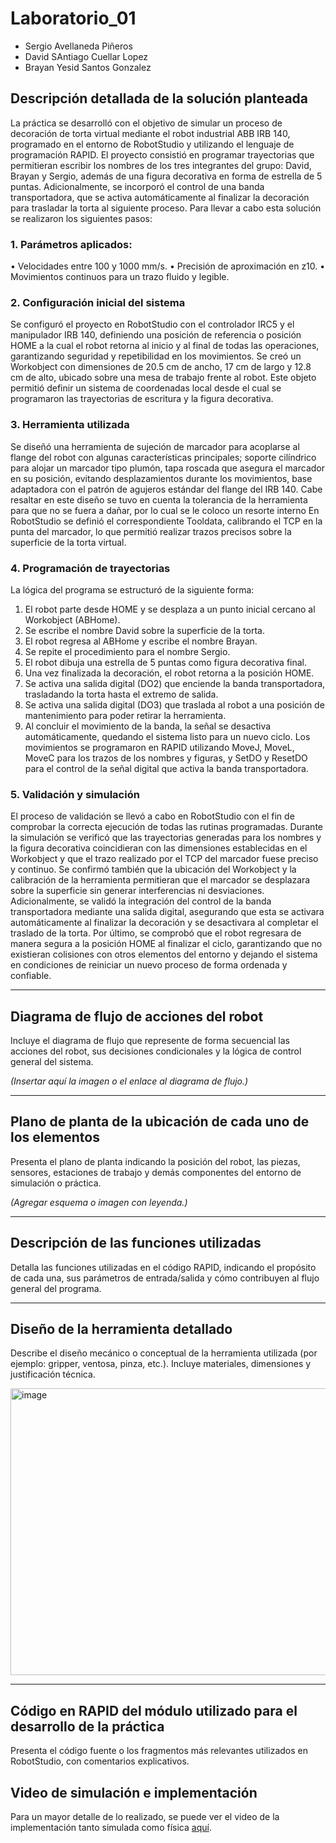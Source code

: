 # Laboratorio_01
* Sergio Avellaneda Piñeros
* David SAntiago Cuellar Lopez
* Brayan Yesid Santos Gonzalez

## Descripción detallada de la solución planteada
La práctica se desarrolló con el objetivo de simular un proceso de decoración de torta virtual mediante el robot industrial ABB IRB 140, programado en el entorno de RobotStudio y utilizando el lenguaje de programación RAPID. El proyecto consistió en programar trayectorias que permitieran escribir los nombres de los tres integrantes del grupo: David, Brayan y Sergio, además de una figura decorativa en forma de estrella de 5 puntas. Adicionalmente, se incorporó el control de una banda transportadora, que se activa automáticamente al finalizar la decoración para trasladar la torta al siguiente proceso. Para llevar a cabo esta solución se realizaron los siguientes pasos:

### 1.	Parámetros aplicados:
•	Velocidades entre 100 y 1000 mm/s.
•	Precisión de aproximación en z10.
•	Movimientos continuos para un trazo fluido y legible.

### 2.	Configuración inicial del sistema
Se configuró el proyecto en RobotStudio con el controlador IRC5 y el manipulador IRB 140, definiendo una posición de referencia o posición HOME a la cual el robot retorna al inicio y al final de todas las operaciones, garantizando seguridad y repetibilidad en los movimientos.
Se creó un Workobject con dimensiones de 20.5 cm de ancho, 17 cm de largo y 12.8 cm de alto, ubicado sobre una mesa de trabajo frente al robot. Este objeto permitió definir un sistema de coordenadas local desde el cual se programaron las trayectorias de escritura y la figura decorativa.

### 3.	Herramienta utilizada
Se diseñó una herramienta de sujeción de marcador para acoplarse al flange del robot con algunas características principales; soporte cilíndrico para alojar un marcador tipo plumón, tapa roscada que asegura el marcador en su posición, evitando desplazamientos durante los movimientos, base adaptadora con el patrón de agujeros estándar del flange del IRB 140. Cabe resaltar en este diseño se tuvo en cuenta la tolerancia de la herramienta para que no se fuera a dañar, por lo cual se le coloco un resorte interno
En RobotStudio se definió el correspondiente Tooldata, calibrando el TCP en la punta del marcador, lo que permitió realizar trazos precisos sobre la superficie de la torta virtual.

### 4.	Programación de trayectorias
La lógica del programa se estructuró de la siguiente forma:
1.	El robot parte desde HOME y se desplaza a un punto inicial cercano al Workobject (ABHome).
2.	Se escribe el nombre David sobre la superficie de la torta.
3.	El robot regresa al ABHome y escribe el nombre Brayan.
4.	Se repite el procedimiento para el nombre Sergio.
5.	El robot dibuja una estrella de 5 puntas como figura decorativa final.
6.	Una vez finalizada la decoración, el robot retorna a la posición HOME.
7.	Se activa una salida digital (DO2) que enciende la banda transportadora, trasladando la torta hasta el extremo de salida.
8.	Se activa una salida digital (DO3) que traslada al robot a una posición de mantenimiento para poder retirar la herramienta.
9.	Al concluir el movimiento de la banda, la señal se desactiva automáticamente, quedando el sistema listo para un nuevo ciclo.
Los movimientos se programaron en RAPID utilizando MoveJ, MoveL, MoveC para los trazos de los nombres y figuras, y SetDO y ResetDO para el control de la señal digital que activa la banda transportadora.

### 5.	Validación y simulación
El proceso de validación se llevó a cabo en RobotStudio con el fin de comprobar la correcta ejecución de todas las rutinas programadas. Durante la simulación se verificó que las trayectorias generadas para los nombres y la figura decorativa coincidieran con las dimensiones establecidas en el Workobject y que el trazo realizado por el TCP del marcador fuese preciso y continuo. Se confirmó también que la ubicación del Workobject y la calibración de la herramienta permitieran que el marcador se desplazara sobre la superficie sin generar interferencias ni desviaciones.
Adicionalmente, se validó la integración del control de la banda transportadora mediante una salida digital, asegurando que esta se activara automáticamente al finalizar la decoración y se desactivara al completar el traslado de la torta. Por último, se comprobó que el robot regresara de manera segura a la posición HOME al finalizar el ciclo, garantizando que no existieran colisiones con otros elementos del entorno y dejando el sistema en condiciones de reiniciar un nuevo proceso de forma ordenada y confiable.

---

## Diagrama de flujo de acciones del robot
Incluye el diagrama de flujo que represente de forma secuencial las acciones del robot, sus decisiones condicionales y la lógica de control general del sistema.

*(Insertar aquí la imagen o el enlace al diagrama de flujo.)*

---

## Plano de planta de la ubicación de cada uno de los elementos
Presenta el plano de planta indicando la posición del robot, las piezas, sensores, estaciones de trabajo y demás componentes del entorno de simulación o práctica.

*(Agregar esquema o imagen con leyenda.)*

---

## Descripción de las funciones utilizadas
Detalla las funciones utilizadas en el código RAPID, indicando el propósito de cada una, sus parámetros de entrada/salida y cómo contribuyen al flujo general del programa.

---

## Diseño de la herramienta detallado
Describe el diseño mecánico o conceptual de la herramienta utilizada (por ejemplo: gripper, ventosa, pinza, etc.). Incluye materiales, dimensiones y justificación técnica.

<img width="551" height="459" alt="image" src="https://github.com/user-attachments/assets/7dec8f9e-13ce-4bc0-88d5-9ee2f21a203f" />


---

## Código en RAPID del módulo utilizado para el desarrollo de la práctica
Presenta el código fuente o los fragmentos más relevantes utilizados en RobotStudio, con comentarios explicativos.



## Video de simulación e implementación
Para un mayor detalle de lo realizado, se puede ver el video de la implementación tanto simulada como física [aquí](https://youtu.be/l9g8OmUdVok).


